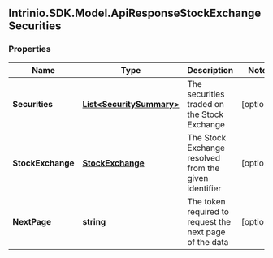 ## Intrinio.SDK.Model.ApiResponseStockExchangeSecurities
### Properties

Name | Type | Description | Notes
------------ | ------------- | ------------- | -------------
**Securities** | [**List&lt;SecuritySummary&gt;**](SecuritySummary.md) | The securities traded on the Stock Exchange | [optional] 
**StockExchange** | [**StockExchange**](StockExchange.md) | The Stock Exchange resolved from the given identifier | [optional] 
**NextPage** | **string** | The token required to request the next page of the data | [optional] 

